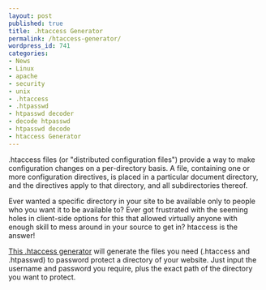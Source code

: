 ```yaml
---
layout: post
published: true
title: .htaccess Generator
permalink: /htaccess-generator/
wordpress_id: 741
categories:
- News
- Linux
- apache
- security
- unix
- .htaccess
- .htpasswd
- htpasswd decoder
- decode htpasswd
- htpasswd decode
- htaccess Generator
---
```



.htaccess files (or "distributed configuration files") provide a way to make configuration changes on a per-directory basis. A file, containing one or more configuration directives, is placed in a particular document directory, and the directives apply to that directory, and all subdirectories thereof.

Ever wanted a specific directory in your site to be available only to people who you want it to be available to? Ever got frustrated with the seeming holes in client-side options for this that allowed virtually anyone with enough skill to mess around in your source to get in? htaccess is the answer!

<a href="http://www.webmaster-toolkit.com/htaccess-generator.shtml">This .htaccess generator</a> will generate the files you need (.htaccess and .htpasswd) to password protect a directory of your website. Just input the username and password you require, plus the exact path of the directory you want to protect.
